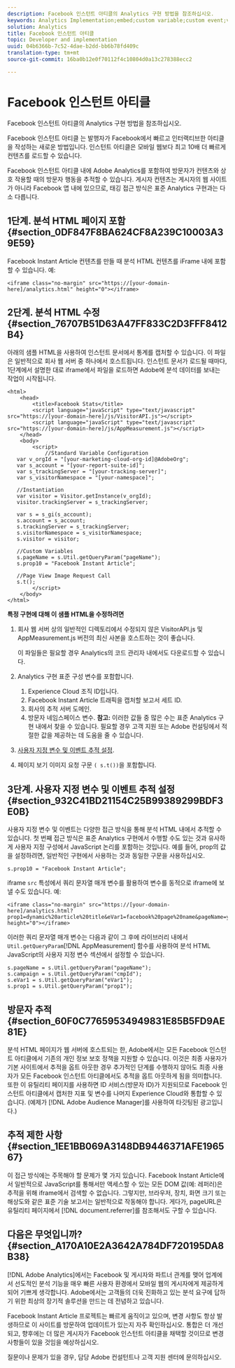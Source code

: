 ```yaml
---
description: Facebook 인스턴트 아티클의 Analytics 구현 방법을 참조하십시오.
keywords: Analytics Implementation;embed;custom variable;custom event;visitor tracking;tracking;limitations
solution: Analytics
title: Facebook 인스턴트 아티클
topic: Developer and implementation
uuid: 04b6366b-7c52-4dae-b2dd-bb6b78fd409c
translation-type: tm+mt
source-git-commit: 16ba0b12e0f70112f4c10804d0a13c278388ecc2

---
```



# Facebook 인스턴트 아티클

Facebook 인스턴트 아티클의 Analytics 구현 방법을 참조하십시오.

Facebook 인스턴트 아티클 는 발행자가 Facebook에서 빠르고 인터랙티브한 아티클을 작성하는 새로운 방법입니다. 인스턴트 아티클은 모바일 웹보다 최고 10배 더 빠르게 컨텐츠를 로드할 수 있습니다.

Facebook 인스턴트 아티클 내에 Adobe Analytics를 포함하여 방문자가 컨텐츠와 상호 작용할 때의 방문자 행동을 추적할 수 있습니다. 게시자 컨텐츠는 게시자의 웹 사이트가 아니라 Facebook 앱 내에 있으므로, 태깅 접근 방식은 표준 Analytics 구현과는 다소 다릅니다.

## 1단계. 분석 HTML 페이지 포함 {#section_0DF847F8BA624CF8A239C10003A39E59}

Facebook Instant Article 컨텐츠를 만들 때 분석 HTML 컨텐츠를 iFrame 내에 포함할 수 있습니다. 예:

```
<iframe class="no-margin" src="https://[your-domain-here]/analytics.html" height="0"></iframe>
```

## 2단계. 분석 HTML 수정 {#section_76707B51D63A47FF833C2D3FFF8412B4}

아래의 샘플 HTML을 사용하여 인스턴트 문서에서 통계를 캡처할 수 있습니다. 이 파일은 일반적으로 회사 웹 서버 중 하나에서 호스트됩니다. 인스턴트 문서가 로드될 때마다, 1단계에서 설명한 대로 iframe에서 파일을 로드하면 Adobe에 분석 데이터를 보내는 작업이 시작됩니다.

```
<html> 
    <head> 
        <title>Facebook Stats</title> 
        <script language="javaScript" type="text/javascript" src="https://[your-domain-here]/js/VisitorAPI.js"></script> 
        <script language="javaScript" type="text/javascript" src="https://[your-domain-here]/js/AppMeasurement.js"></script> 
    </head> 
    <body> 
        <script> 
            //Standard Variable Configuration 
   var v_orgId = "[your-marketing-cloud-org-id]@AdobeOrg"; 
   var s_account = "[your-report-suite-id]"; 
   var s_trackingServer = "[your-tracking-server]"; 
   var s_visitorNamespace = "[your-namespace]"; 
     
   //Instantiation 
   var visitor = Visitor.getInstance(v_orgId); 
   visitor.trackingServer = s_trackingServer; 
     
   var s = s_gi(s_account); 
   s.account = s_account; 
   s.trackingServer = s_trackingServer; 
   s.visitorNamespace = s_visitorNamespace; 
   s.visitor = visitor; 
     
   //Custom Variables 
   s.pageName = s.Util.getQueryParam("pageName"); 
   s.prop10 = "Facebook Instant Article"; 
       
   //Page View Image Request Call 
   s.t(); 
        </script> 
    </body> 
</html> 
```

**특정 구현에 대해 이 샘플 HTML을 수정하려면**

1. 회사 웹 서버 상의 일반적인 디렉토리에서 수정되지 않은 VisitorAPI.js 및 AppMeasurement.js 버전의 최신 사본을 호스트하는 것이 좋습니다.

   이 파일들은 필요할 경우 Analytics의 코드 관리자 내에서도 다운로드할 수 있습니다.

1. Analytics 구현 표준 구성 변수를 포함합니다.

   1. Experience Cloud 조직 ID입니다.
   1. Facebook Instant Article 트래픽을 캡처할 보고서 세트 ID.
   1. 회사의 추적 서버 도메인.
   1. 방문자 네임스페이스 변수. **참고:** 이러한 값들 중 많은 수는 표준 Analytics 구현 내에서 찾을 수 있습니다. 필요할 경우 고객 지원 또는 Adobe 컨설팅에서 적절한 값을 제공하는 데 도움을 줄 수 있습니다.

1. [사용자 지정 변수 및 이벤트 추적 설정](/help/implement/js-implementation/analytics-facebook-instant-articles.md#section_932C41BD21154C25B99389299BDF3E0B).
1. 페이지 보기 이미지 요청 구문 `( s.t())`을 포함합니다.

## 3단계. 사용자 지정 변수 및 이벤트 추적 설정 {#section_932C41BD21154C25B99389299BDF3E0B}

사용자 지정 변수 및 이벤트는 다양한 접근 방식을 통해 분석 HTML 내에서 추적할 수 있습니다. 첫 번째 접근 방식은 표준 Analytics 구현에서 수행할 수도 있는 것과 유사하게 사용자 지정 구성에서 JavaScript 논리를 포함하는 것입니다. 예를 들어, prop의 값을 설정하려면, 일반적인 구현에서 사용하는 것과 동일한 구문을 사용하십시오.

```
s.prop10 = "Facebook Instant Article";
```

iframe `src` 특성에서 쿼리 문자열 매개 변수를 활용하여 변수를 동적으로 iframe에 보낼 수도 있습니다. 예:

```
<iframe class="no-margin" src="https://[your-domain-here]/analytics.html?prop1=dynamic%20article%20title&eVar1=facebook%20page%20name&pageName=your%20page%20name%20here&cmpId=your%20campaignID%20here" height="0"></iframe>
```

이러한 쿼리 문자열 매개 변수는 다음과 같이 그 후에 라이브러리 내에서 `Util.getQueryParam`[!DNL AppMeasurement] 함수를 사용하여 분석 HTML JavaScript의 사용자 지정 변수 섹션에서 설정할 수 있습니다.

```
s.pageName = s.Util.getQueryParam("pageName"); 
s.campaign = s.Util.getQueryParam("cmpId"); 
s.eVar1 = s.Util.getQueryParam("eVar1"); 
s.prop1 = s.Util.getQueryParam("prop1"); 
```

## 방문자 추적 {#section_60F0C77659534949831E85B5FD9AE81E}

분석 HTML 페이지가 웹 서버에 호스트되는 한, Adobe에서는 모든 Facebook 인스턴트 아티클에서 기존의 개인 정보 보호 정책을 지원할 수 있습니다. 이것은 최종 사용자가 기본 사이트에서 추적을 옵트 아웃한 경우 추가적인 단계를 수행하지 않아도 최종 사용자가 모든 Facebook 인스턴트 아티클에서도 추적을 옵트 아웃하게 됨을 의미합니다. 또한 이 유틸리티 페이지를 사용하면 ID 서비스(방문자 ID)가 지원되므로 Facebook 인스턴트 아티클에서 캡처한 지표 및 변수를 나머지 Experience Cloud와 통합할 수 있습니다. (예제가 [!DNL Adobe Audience Manager]를 사용하여 타깃팅된 광고입니다.)

## 추적 제한 사항 {#section_1EE1BB069A3148DB9446371AFE196567}

이 접근 방식에는 주목해야 할 문제가 몇 가지 있습니다. Facebook Instant Article에서 일반적으로 JavaScript를 통해서만 액세스할 수 있는 모든 DOM 값(예: 레퍼러)은 추적을 위해 iframe에서 검색할 수 없습니다. 그렇지만, 브라우저, 장치, 화면 크기 또는 해상도와 같은 표준 기술 보고서는 일반적으로 작동해야 합니다. 게다가, pageURL은 유틸리티 페이지에서 [!DNL document.referrer]를 참조해서도 구할 수 있습니다.

## 다음은 무엇입니까? {#section_A170A10E2A3642A784DF720195DA8B38}

[!DNL Adobe Analytics]에서는 Facebook 및 게시자와 파트너 관계를 맺어 업계에서 선도적인 분석 기능을 매우 빠른 사용자 환경에서 모바일 웹의 게시자에게 제공하게 되어 기쁘게 생각합니다. Adobe에서는 고객들의 더욱 진화하고 있는 분석 요구에 답하기 위한 최상의 장기적 솔루션을 만드는 데 전념하고 있습니다.

Facebook Instant Article 프로젝트는 빠르게 움직이고 있으며, 변경 사항도 항상 발생하므로 이 사이트를 방문하여 업데이트가 있는지 자주 확인하십시오. 통합은 더 개선되고, 향후에는 더 많은 게시자가 Facebook 인스턴트 아티클을 채택할 것이므로 변경 사항들이 있을 것임을 예상하십시오.

질문이나 문제가 있을 경우, 담당 Adobe 컨설턴트나 고객 지원 센터에 문의하십시오.
